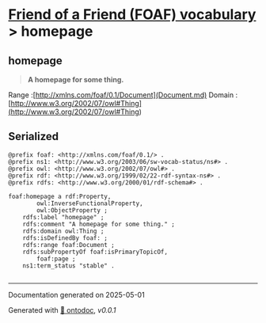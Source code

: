 # [Friend of a Friend (FOAF) vocabulary](../homepage.md) > homepage

## homepage

> **A homepage for some thing.**

Range :[http://xmlns.com/foaf/0.1/Document](Document.md)
Domain :[http://www.w3.org/2002/07/owl#Thing](<http://www.w3.org/2002/07/owl#Thing>)

## Serialized

```ttl
@prefix foaf: <http://xmlns.com/foaf/0.1/> .
@prefix ns1: <http://www.w3.org/2003/06/sw-vocab-status/ns#> .
@prefix owl: <http://www.w3.org/2002/07/owl#> .
@prefix rdf: <http://www.w3.org/1999/02/22-rdf-syntax-ns#> .
@prefix rdfs: <http://www.w3.org/2000/01/rdf-schema#> .

foaf:homepage a rdf:Property,
        owl:InverseFunctionalProperty,
        owl:ObjectProperty ;
    rdfs:label "homepage" ;
    rdfs:comment "A homepage for some thing." ;
    rdfs:domain owl:Thing ;
    rdfs:isDefinedBy foaf: ;
    rdfs:range foaf:Document ;
    rdfs:subPropertyOf foaf:isPrimaryTopicOf,
        foaf:page ;
    ns1:term_status "stable" .


```

---

Documentation generated on 2025-05-01

Generated with [📑 ontodoc](https://github.com/StephaneBranly/ontodoc), *v0.0.1*